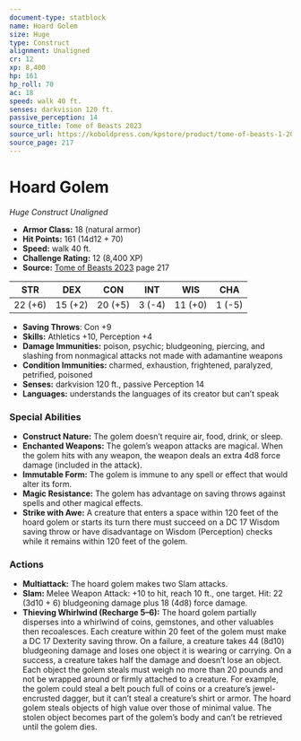 ```yaml
---
document-type: statblock
name: Hoard Golem
size: Huge
type: Construct
alignment: Unaligned
cr: 12
xp: 8,400
hp: 161
hp_roll: 70
ac: 18
speed: walk 40 ft.
senses: darkvision 120 ft. 
passive_perception: 14
source_title: Tome of Beasts 2023
source_url: https://koboldpress.com/kpstore/product/tome-of-beasts-1-2023-edition/
source_page: 217
---
```


# Hoard Golem

*Huge* *Construct* *Unaligned*

- **Armor Class:** 18 (natural armor)
- **Hit Points:** 161 (14d12 + 70)
- **Speed:** walk 40 ft.
- **Challenge Rating:** 12 (8,400 XP)
- **Source:** [Tome of Beasts 2023](https://koboldpress.com/kpstore/product/tome-of-beasts-1-2023-edition/) page 217

| STR | DEX | CON | INT | WIS | CHA |
| --- | --- | --- | --- | --- | --- |
| 22 (+6) | 15 (+2) | 20 (+5) | 3 (-4) | 11 (+0) | 1 (-5) |

- **Saving Throws**: Con +9
- **Skills:** Athletics +10, Perception +4
- **Damage Immunities:** poison, psychic; bludgeoning, piercing, and slashing from nonmagical attacks not made with adamantine weapons
- **Condition Immunities:** charmed, exhaustion, frightened, paralyzed, petrified, poisoned
- **Senses:** darkvision 120 ft., passive Perception 14
- **Languages:** understands the languages of its creator but can’t speak

### Special Abilities

- **Construct Nature:** The golem doesn’t require air, food, drink, or sleep.
- **Enchanted Weapons:** The golem’s weapon attacks are magical. When the golem hits with any weapon, the weapon deals an extra 4d8 force damage (included in the attack).
- **Immutable Form:** The golem is immune to any spell or effect that would alter its form.
- **Magic Resistance:** The golem has advantage on saving throws against spells and other magical effects.
- **Strike with Awe:** A creature that enters a space within 120 feet of the hoard golem or starts its turn there must succeed on a DC 17 Wisdom saving throw or have disadvantage on Wisdom (Perception) checks while it remains within 120 feet of the golem.

### Actions

- **Multiattack:** The hoard golem makes two Slam attacks.
- **Slam:** Melee Weapon Attack: +10 to hit, reach 10 ft., one target. Hit: 22 (3d10 + 6) bludgeoning damage plus 18 (4d8) force damage.
- **Thieving Whirlwind (Recharge 5–6):** The hoard golem partially disperses into a whirlwind of coins, gemstones, and other valuables then recoalesces. Each creature within 20 feet of the golem must make a DC 17 Dexterity saving throw. On a failure, a creature takes 44 (8d10) bludgeoning damage and loses one object it is wearing or carrying. On a success, a creature takes half the damage and doesn’t lose an object. Each object the golem steals must weigh no more than 20 pounds and not be wrapped around or firmly attached to a creature. For example, the golem could steal a belt pouch full of coins or a creature’s jewel-encrusted dagger, but it can’t steal a creature’s shirt or armor. The hoard golem steals objects of high value over those of minimal value. The stolen object becomes part of the golem’s body and can’t be retrieved until the golem dies.
